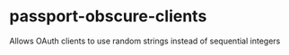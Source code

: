 # passport-obscure-clients
Allows OAuth clients to use random strings instead of sequential integers
